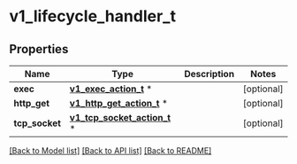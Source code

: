 # v1_lifecycle_handler_t

## Properties
Name | Type | Description | Notes
------------ | ------------- | ------------- | -------------
**exec** | [**v1_exec_action_t**](v1_exec_action.md) \* |  | [optional] 
**http_get** | [**v1_http_get_action_t**](v1_http_get_action.md) \* |  | [optional] 
**tcp_socket** | [**v1_tcp_socket_action_t**](v1_tcp_socket_action.md) \* |  | [optional] 

[[Back to Model list]](../README.md#documentation-for-models) [[Back to API list]](../README.md#documentation-for-api-endpoints) [[Back to README]](../README.md)


